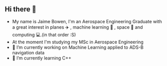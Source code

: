## Hi there 👋
- My name is Jaime Bowen, I'm an Aerospace Engineering Graduate with a great interest in planes ✈️ , machine learning 🤖 , space 🚀 and computing 💻.(in that order :S)
- At the moment I'm studying my MSc in Aerospace Engineering 
- 🔭 I’m currently working on Machine Learning applied to ADS-B navigation data
- 🌱 I’m currently learning C++

